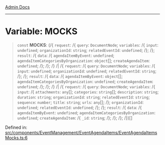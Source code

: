 [Admin Docs](/)

***

# Variable: MOCKS

> `const` **MOCKS**: (/{ `request`: /{ `query`: `DocumentNode`; `variables`: /{ `input`: `undefined`; `organizationId`: `string`; `relatedEventId`: `undefined`; /}; /}; `result`: /{ `data`: /{ `agendaItemByEvent`: `undefined`; `agendaItemCategoriesByOrganization`: `object`[]; `createAgendaItem`: `undefined`; /}; /}; /} /| /{ `request`: /{ `query`: `DocumentNode`; `variables`: /{ `input`: `undefined`; `organizationId`: `undefined`; `relatedEventId`: `string`; /}; /}; `result`: /{ `data`: /{ `agendaItemByEvent`: `object`[]; `agendaItemCategoriesByOrganization`: `undefined`; `createAgendaItem`: `undefined`; /}; /}; /} /| /{ `request`: /{ `query`: `DocumentNode`; `variables`: /{ `input`: /{ `attachments`: `any`[]; `categories`: `string`[]; `description`: `string`; `duration`: `string`; `organizationId`: `string`; `relatedEventId`: `string`; `sequence`: `number`; `title`: `string`; `urls`: `any`[]; /}; `organizationId`: `undefined`; `relatedEventId`: `undefined`; /}; /}; `result`: /{ `data`: /{ `agendaItemByEvent`: `undefined`; `agendaItemCategoriesByOrganization`: `undefined`; `createAgendaItem`: /{ `_id`: `string`; /}; /}; /}; /})[]

Defined in: [src/components/EventManagement/EventAgendaItems/EventAgendaItemsMocks.ts:6](https://github.com/PalisadoesFoundation/talawa-admin/blob/main/src/components/EventManagement/EventAgendaItems/EventAgendaItemsMocks.ts#L6)
